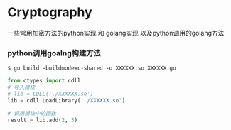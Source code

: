 # Cryptography
一些常用加密方法的python实现 和 golang实现
以及python调用的golang方法

### python调用goalng构建方法

```shell script
$ go build -buildmode=c-shared -o XXXXXX.so XXXXXX.go
```

```python
from ctypes import cdll
# 导入模块
# lib = CDLL('./XXXXXX.so')
lib = cdll.LoadLibrary('./XXXXXX.so')

# 调用模块中的函数
result = lib.add(2, 3)
```
